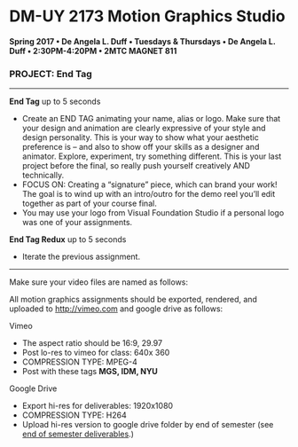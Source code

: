 # DM-UY 2173 Motion Graphics Studio

#### Spring 2017 • De Angela L. Duff • Tuesdays &amp; Thursdays • De Angela L. Duff • 2:30PM-4:20PM • 2MTC MAGNET 811

### PROJECT: End Tag
 ---

**End Tag**	up to 5 seconds	
* Create an END TAG animating your name, alias or logo. Make sure that your design and animation are clearly expressive of your style and design personality. This is your way to show what your aesthetic preference is – and also to show off your skills as a designer and animator. Explore, experiment, try something different. This is your last project before the final, so really push yourself creatively AND technically.
* FOCUS ON: Creating a “signature” piece, which can brand your work! The goal is to wind up with an intro/outro for the demo reel you’ll edit together as part of your course final.
* You may use your logo from Visual Foundation Studio if a personal logo was one of your assignments.

**End Tag Redux** up to 5 seconds	
* Iterate the previous assignment.

---

Make sure your video files are named as follows:

All motion graphics assignments should be exported, rendered, and uploaded to http://vimeo.com and google drive as follows:

Vimeo
* The aspect ratio should be 16:9, 29.97
* Post lo-res to vimeo for class: 640x 360
* COMPRESSION TYPE: MPEG-4
* Post with these tags **MGS, IDM, NYU**

Google Drive
* Export hi-res for deliverables: 1920x1080
* COMPRESSION TYPE: H264
* Upload hi-res version to google drive folder by end of semester (see [end of semester deliverables](end_of_semester_deliverables.md).)
